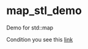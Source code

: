 # map_stl_demo
Demo for std::map

Condition you see this [link](https://github.com/netology-code/cppl-homeworks/tree/main/07/01)
